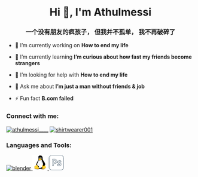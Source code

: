 <h1 align="center">Hi 👋, I'm Athulmessi</h1>
<h3 align="center">一个没有朋友的疯孩子， 但我并不孤单， 我不再破碎了</h3>

- 🔭 I’m currently working on **How to end my life**

- 🌱 I’m currently learning **I’m curious about how fast my friends become strangers**

- 🤝 I’m looking for help with **How to end my life**

- 💬 Ask me about **I’m just a man without friends & job**

- ⚡ Fun fact **B.com failed**

<h3 align="left">Connect with me:</h3>
<p align="left">
<a href="https://twitter.com/athulmessi____" target="blank"><img align="center" src="https://raw.githubusercontent.com/rahuldkjain/github-profile-readme-generator/master/src/images/icons/Social/twitter.svg" alt="athulmessi____" height="30" width="40" /></a>
<a href="https://instagram.com/shirtwearer001" target="blank"><img align="center" src="https://raw.githubusercontent.com/rahuldkjain/github-profile-readme-generator/master/src/images/icons/Social/instagram.svg" alt="shirtwearer001" height="30" width="40" /></a>
</p>

<h3 align="left">Languages and Tools:</h3>
<p align="left"> <a href="https://www.blender.org/" target="_blank" rel="noreferrer"> <img src="https://download.blender.org/branding/community/blender_community_badge_white.svg" alt="blender" width="40" height="40"/> </a> <a href="https://www.linux.org/" target="_blank" rel="noreferrer"> <img src="https://raw.githubusercontent.com/devicons/devicon/master/icons/linux/linux-original.svg" alt="linux" width="40" height="40"/> </a> <a href="https://www.photoshop.com/en" target="_blank" rel="noreferrer"> <img src="https://raw.githubusercontent.com/devicons/devicon/master/icons/photoshop/photoshop-line.svg" alt="photoshop" width="40" height="40"/> </a> </p>
